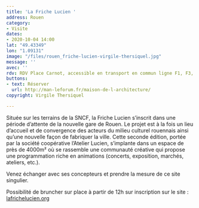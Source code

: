 ```yaml
---
title: 'La Friche Lucien '
address: Rouen
category:
- Visite
dates:
- 2020-10-04 14:00
lat: "49.43349"
lon: "1.09131"
image: "/files/rouen_friche-lucien-virgile-thersiquel.jpg"
message: ''
avec: ''
rdv: RDV Place Carnot, accessible en transport en commun ligne F1, F3, 6.
buttons:
- text: Réserver
  url: http://man-leforum.fr/maison-de-l-architecture/
copyright: Virgile Thersiquel

---
```

Située sur les terrains de la SNCF, la Friche Lucien s’inscrit dans une période d’attente de la nouvelle gare de Rouen. Le projet est à la fois un lieu d’accueil et de convergence des acteurs du milieu culturel rouennais ainsi qu’une nouvelle façon de fabriquer la ville. Cette seconde édition, portée par la société coopérative l’Atelier Lucien, s’implante dans un espace de près de 4000m² où se rassemble une communauté créative qui propose une programmation riche en animations (concerts, exposition, marchés, ateliers, etc.).

Venez échanger avec ses concepteurs et prendre la mesure de ce site singulier.

Possibilité de bruncher sur place à partir de 12h sur inscription sur le site : [lafrichelucien.org](https://www.lafrichelucien.org/programme "Inscriptions brunch")